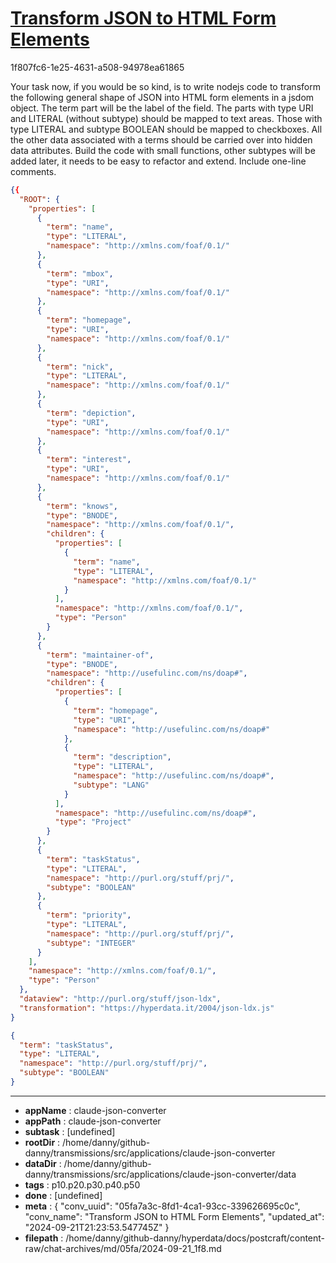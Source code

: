 # [Transform JSON to HTML Form Elements](https://claude.ai/chat/05fa7a3c-8fd1-4ca1-93cc-339626695c0c)

1f807fc6-1e25-4631-a508-94978ea61865

Your task now, if you would be so kind, is to write nodejs code to transform the following general shape of JSON into HTML form elements in a jsdom object. The term part will be the label of the field. The parts with type URI and LITERAL (without subtype) should be mapped to text areas. Those with type LITERAL and subtype BOOLEAN should be mapped to checkboxes. All the other data associated with a terms should be carried over into hidden data attributes. Build the code with small functions, other subtypes will be added later, it needs to be easy to refactor and extend. Include one-line comments.

```json
{{
  "ROOT": {
    "properties": [
      {
        "term": "name",
        "type": "LITERAL",
        "namespace": "http://xmlns.com/foaf/0.1/"
      },
      {
        "term": "mbox",
        "type": "URI",
        "namespace": "http://xmlns.com/foaf/0.1/"
      },
      {
        "term": "homepage",
        "type": "URI",
        "namespace": "http://xmlns.com/foaf/0.1/"
      },
      {
        "term": "nick",
        "type": "LITERAL",
        "namespace": "http://xmlns.com/foaf/0.1/"
      },
      {
        "term": "depiction",
        "type": "URI",
        "namespace": "http://xmlns.com/foaf/0.1/"
      },
      {
        "term": "interest",
        "type": "URI",
        "namespace": "http://xmlns.com/foaf/0.1/"
      },
      {
        "term": "knows",
        "type": "BNODE",
        "namespace": "http://xmlns.com/foaf/0.1/",
        "children": {
          "properties": [
            {
              "term": "name",
              "type": "LITERAL",
              "namespace": "http://xmlns.com/foaf/0.1/"
            }
          ],
          "namespace": "http://xmlns.com/foaf/0.1/",
          "type": "Person"
        }
      },
      {
        "term": "maintainer-of",
        "type": "BNODE",
        "namespace": "http://usefulinc.com/ns/doap#",
        "children": {
          "properties": [
            {
              "term": "homepage",
              "type": "URI",
              "namespace": "http://usefulinc.com/ns/doap#"
            },
            {
              "term": "description",
              "type": "LITERAL",
              "namespace": "http://usefulinc.com/ns/doap#",
              "subtype": "LANG"
            }
          ],
          "namespace": "http://usefulinc.com/ns/doap#",
          "type": "Project"
        }
      },
      {
        "term": "taskStatus",
        "type": "LITERAL",
        "namespace": "http://purl.org/stuff/prj/",
        "subtype": "BOOLEAN"
      },
      {
        "term": "priority",
        "type": "LITERAL",
        "namespace": "http://purl.org/stuff/prj/",
        "subtype": "INTEGER"
      }
    ],
    "namespace": "http://xmlns.com/foaf/0.1/",
    "type": "Person"
  },
  "dataview": "http://purl.org/stuff/json-ldx",
  "transformation": "https://hyperdata.it/2004/json-ldx.js"
}
```

```json
{
  "term": "taskStatus",
  "type": "LITERAL",
  "namespace": "http://purl.org/stuff/prj/",
  "subtype": "BOOLEAN"
}
```

---

* **appName** : claude-json-converter
* **appPath** : claude-json-converter
* **subtask** : [undefined]
* **rootDir** : /home/danny/github-danny/transmissions/src/applications/claude-json-converter
* **dataDir** : /home/danny/github-danny/transmissions/src/applications/claude-json-converter/data
* **tags** : p10.p20.p30.p40.p50
* **done** : [undefined]
* **meta** : {
  "conv_uuid": "05fa7a3c-8fd1-4ca1-93cc-339626695c0c",
  "conv_name": "Transform JSON to HTML Form Elements",
  "updated_at": "2024-09-21T21:23:53.547745Z"
}
* **filepath** : /home/danny/github-danny/hyperdata/docs/postcraft/content-raw/chat-archives/md/05fa/2024-09-21_1f8.md